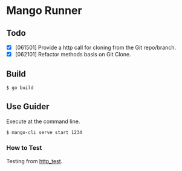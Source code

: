 # Mango Runner

## Todo

- [x] [061501] Provide a http call for cloning from the Git repo/branch. 
- [x] [062101] Refactor methods basis on Git Clone.

## Build

```bash
$ go build
```

## Use Guider

Execute at the command line.
```bash
$ mango-cli serve start 1234
```

### How to Test

Testing from [http_test](./http_test/README.md).
